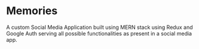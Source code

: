 # Memories
A custom Social Media Application built using MERN stack using Redux and Google Auth serving all possible functionalities as present in a social media app.
